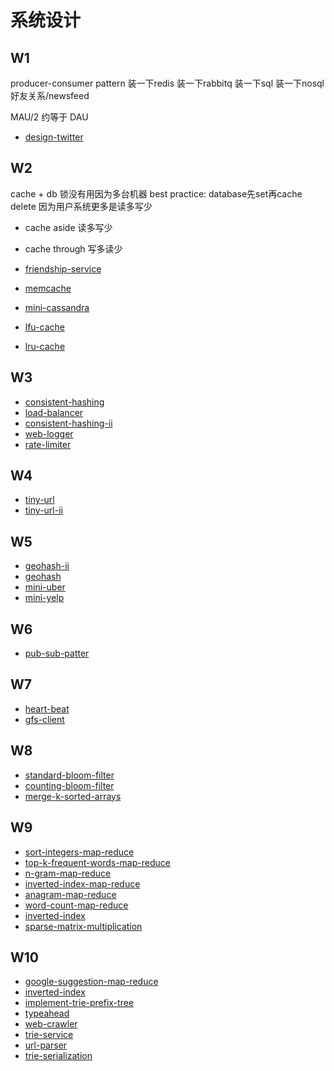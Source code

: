 # 系统设计

## W1

producer-consumer pattern
装一下redis
装一下rabbitq
装一下sql
装一下nosql 好友关系/newsfeed

MAU/2 约等于 DAU

- [design-twitter](https://www.lintcode.com/problem/design-twitter)

## W2

cache + db
锁没有用因为多台机器
best practice: database先set再cache delete
因为用户系统更多是读多写少

- cache aside 读多写少
- cache through 写多读少

- [friendship-service](https://www.lintcode.com/problem/friendship-service)
- [memcache](https://www.lintcode.com/problem/memcache)
- [mini-cassandra](https://www.lintcode.com/problem/mini-cassandra)
- [lfu-cache](https://www.lintcode.com/problem/lfu-cache)
- [lru-cache](https://www.lintcode.com/problem/lru-cache)

## W3

- [consistent-hashing](https://www.lintcode.com/problem/consistent-hashing)
- [load-balancer](https://www.lintcode.com/problem/load-balancer)
- [consistent-hashing-ii](https://www.lintcode.com/problem/consistent-hashing-ii)
- [web-logger](https://www.lintcode.com/problem/web-logger)
- [rate-limiter](https://www.lintcode.com/problem/rate-limiter)

## W4

- [tiny-url](https://www.lintcode.com/problem/tiny-url/description?_from=ladder&&fromId=75)
- [tiny-url-ii](https://www.lintcode.com/problem/tiny-url-ii/description?_from=ladder&&fromId=75)

## W5

- [geohash-ii](https://www.lintcode.com/problem/geohash-ii/description?_from=ladder&&fromId=75)
- [geohash](https://www.lintcode.com/problem/geohash/description?_from=ladder&&fromId=75)
- [mini-uber](https://www.lintcode.com/problem/mini-uber/description?_from=ladder&&fromId=75)
- [mini-yelp](https://www.lintcode.com/problem/mini-yelp/description?_from=ladder&&fromId=75)

## W6

- [pub-sub-patter](https://www.lintcode.com/problem/pub-sub-pattern/description?_from=ladder&&fromId=75)

## W7

- [heart-beat](https://www.lintcode.com/problem/heart-beat/description?_from=ladder&&fromId=75)
- [gfs-client](https://www.lintcode.com/problem/gfs-client/description?_from=ladder&&fromId=75)

## W8

- [standard-bloom-filter](https://www.lintcode.com/problem/standard-bloom-filter/description?_from=ladder&&fromId=75)
- [counting-bloom-filter](https://www.lintcode.com/problem/counting-bloom-filter/description?_from=ladder&&fromId=75)
- [merge-k-sorted-arrays](https://www.lintcode.com/problem/merge-k-sorted-arrays/?_from=ladder&&fromId=75)

## W9

- [sort-integers-map-reduce](https://www.lintcode.com/problem/sort-integers-map-reduce/description?_from=ladder&&fromId=75)
- [top-k-frequent-words-map-reduce](https://www.lintcode.com/problem/top-k-frequent-words-map-reduce/description?_from=ladder&&fr)
- [n-gram-map-reduce](https://www.lintcode.com/problem/n-gram-map-reduce/description?_from=ladder&&fromId=75)
- [inverted-index-map-reduce](https://www.lintcode.com/problem/inverted-index-map-reduce/description?_from=ladder&&fromId=7)
- [anagram-map-reduce](https://www.lintcode.com/problem/anagram-map-reduce/description?_from=ladder&&fromId=75)
- [word-count-map-reduce](https://www.lintcode.com/problem/word-count-map-reduce/description?_from=ladder&&fromId=75)
- [inverted-index](https://www.lintcode.com/problem/inverted-index/description?_from=ladder&&fromId=75)
- [sparse-matrix-multiplication](https://www.lintcode.com/problem/sparse-matrix-multiplication/description?_from=ladder&&fromI)

## W10

- [google-suggestion-map-reduce](https://www.lintcode.com/problem/google-suggestion-map-reduce/description?_from=ladder&&fromI)
- [inverted-index](https://www.lintcode.com/problem/inverted-index/description?_from=ladder&&fromId=75)
- [implement-trie-prefix-tree](https://www.lintcode.com/problem/implement-trie-prefix-tree/description?_from=ladder&&fromId=)
- [typeahead](https://www.lintcode.com/problem/typeahead/description?_from=ladder&&fromId=75)
- [web-crawler](https://www.lintcode.com/problem/web-crawler/description?_from=ladder&&fromId=75)
- [trie-service](https://www.lintcode.com/problem/trie-service/description?_from=ladder&&fromId=75)
- [url-parser](https://www.lintcode.com/problem/url-parser/description?_from=ladder&&fromId=75)
- [trie-serialization](https://www.lintcode.com/problem/trie-serialization/description?_from=ladder&&fromId=75)